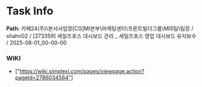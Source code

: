 # Task Info

**Path:** 카페24(주)\본사사업장\[CG]MI본부\마케팅센터\프론트빌더그룹\MIS팀\팀장 / shahn02 / [273359] 세일즈포스 대시보드 관리 _ 세일즈포스 영업 대시보드 유지보수 / 2025-08-01_00-00-00

### WIKI
- ["https://wiki.simplexi.com/pages/viewpage.action?pageId=2786034564"]

